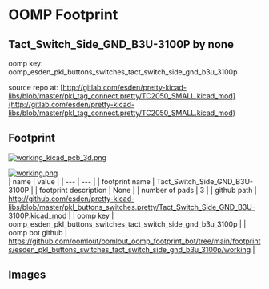 # OOMP Footprint  
## Tact_Switch_Side_GND_B3U-3100P  by none  
  
oomp key: oomp_esden_pkl_buttons_switches_tact_switch_side_gnd_b3u_3100p  
  
source repo at: [http://gitlab.com/esden/pretty-kicad-libs/blob/master/pkl_tag_connect.pretty/TC2050_SMALL.kicad_mod](http://gitlab.com/esden/pretty-kicad-libs/blob/master/pkl_tag_connect.pretty/TC2050_SMALL.kicad_mod)  
## Footprint  
  
[![working_kicad_pcb_3d.png](working_kicad_pcb_3d_600.png)](working_kicad_pcb_3d.png)  
  
[![working.png](working_600.png)](working.png)  
| name | value | 
| --- | --- | 
| footprint name | Tact_Switch_Side_GND_B3U-3100P | 
| footprint description | None | 
| number of pads | 3 | 
| github path | http://github.com/esden/pretty-kicad-libs/blob/master/pkl_buttons_switches.pretty/Tact_Switch_Side_GND_B3U-3100P.kicad_mod | 
| oomp key | oomp_esden_pkl_buttons_switches_tact_switch_side_gnd_b3u_3100p | 
| oomp bot github | https://github.com/oomlout/oomlout_oomp_footprint_bot/tree/main/footprints/esden_pkl_buttons_switches_tact_switch_side_gnd_b3u_3100p/working | 
## Images  
